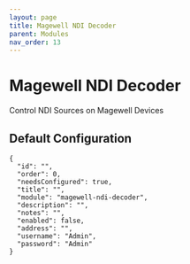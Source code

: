 ```yaml
---
layout: page
title: Magewell NDI Decoder
parent: Modules
nav_order: 13
---
```


# Magewell NDI Decoder

Control NDI Sources on Magewell Devices

## Default Configuration

```
{
  "id": "",
  "order": 0,
  "needsConfigured": true,
  "title": "",
  "module": "magewell-ndi-decoder",
  "description": "",
  "notes": "",
  "enabled": false,
  "address": "",
  "username": "Admin",
  "password": "Admin"
}
```
